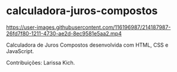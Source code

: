 # calculadora-juros-compostos

https://user-images.githubusercontent.com/116196987/214187987-26fd7f80-1211-4730-ae2d-8ec9581e5aa2.mp4

Calculadora de Juros Compostos desenvolvida com HTML, CSS e JavaScript.

Contribuições: Larissa Kich.
